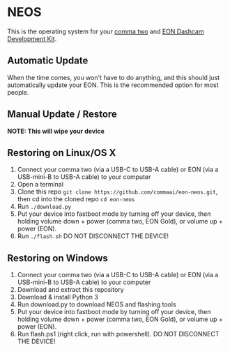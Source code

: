 NEOS
======

This is the operating system for your [comma two](https://comma.ai/shop/products/comma-two-devkit) and [EON Dashcam Development Kit](https://shop.comma.ai/products/eon-dashcam-devkit).

Automatic Update
------

When the time comes, you won't have to do anything, and this should just automatically update your EON. This is the recommended option for most people.

Manual Update / Restore
------

<b>NOTE: This will wipe your device</b>

Restoring on Linux/OS X
------

1. Connect your comma two (via a USB-C to USB-A cable) or EON (via a USB-mini-B to USB-A cable) to your computer
2. Open a terminal
3. Clone this repo `git clone https://github.com/commaai/eon-neos.git`, then cd into the cloned repo `cd eon-neos`
4. Run `./download.py`
5. Put your device into fastboot mode by turning off your device, then holding volume down + power (comma two, EON Gold), or volume up + power (EON).
6. Run `./flash.sh` DO NOT DISCONNECT THE DEVICE!

Restoring on Windows
------
1. Connect your comma two (via a USB-C to USB-A cable) or EON (via a USB-mini-B to USB-A cable) to your computer
2. Download and extract this repository
3. Download & install Python 3
4. Run download.py to download NEOS and flashing tools
5. Put your device into fastboot mode by turning off your device, then holding volume down + power (comma two, EON Gold), or volume up + power (EON).
6. Run flash.ps1 (right click, run with powershell). DO NOT DISCONNECT THE DEVICE!
